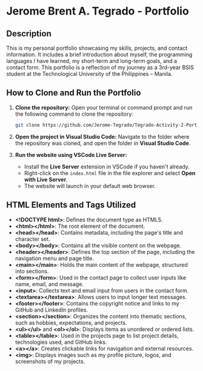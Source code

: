 # Jerome Brent A. Tegrado - Portfolio

## Description
This is my personal portfolio showcasing my skills, projects, and contact information. It includes a brief introduction about myself, the programming languages I have learned, my short-term and long-term goals, and a contact form. This portfolio is a reflection of my journey as a 3rd-year BSIS student at the Technological University of the Philippines – Manila.

## How to Clone and Run the Portfolio

1. **Clone the repository:**
   Open your terminal or command prompt and run the following command to clone the repository:
   ```bash
   git clone https://github.com/Jerome-Tegrado/Tegrado-Activity-2-Portfolio-Website-HTML.git

2. **Open the project in Visual Studio Code:**
   Navigate to the folder where the repository was cloned, and open the folder in **Visual Studio Code**.

3. **Run the website using VSCode Live Server:**
   - Install the **Live Server** extension in VSCode if you haven't already.
   - Right-click on the `index.html` file in the file explorer and select **Open with Live Server**.
   - The website will launch in your default web browser.

## HTML Elements and Tags Utilized

- **\<!DOCTYPE html\>**: Defines the document type as HTML5.
- **\<html\>\</html\>**: The root element of the document.
- **\<head\>\</head\>**: Contains metadata, including the page's title and character set.
- **\<body\>\</body\>**: Contains all the visible content on the webpage.
- **\<header\>\</header\>**: Defines the top section of the page, including the navigation menu and page title.
- **\<main\>\</main\>**: Holds the main content of the webpage, structured into sections.
- **\<form\>\</form\>**: Used in the contact page to collect user inputs like name, email, and message.
- **\<input\>**: Collects text and email input from users in the contact form.
- **\<textarea\>\</textarea\>**: Allows users to input longer text messages.
- **\<footer\>\</footer\>**: Contains the copyright notice and links to my GitHub and LinkedIn profiles.
- **\<section\>\</section\>**: Organizes the content into thematic sections, such as hobbies, expectations, and projects.
- **\<ul\>\</ul\>** and **\<ol\>\</ol\>**: Displays items as unordered or ordered lists.
- **\<table\>\</table\>**: Used in the projects page to list project details, technologies used, and GitHub links.
- **\<a\>\</a\>**: Creates clickable links for navigation and external resources.
- **\<img\>**: Displays images such as my profile picture, logos, and screenshots of my projects.



